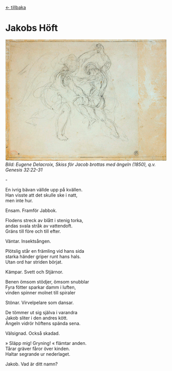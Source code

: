 [← tillbaka](README.md)  

# Jakobs Höft

![Jakob](jakob.jpg)  
_Bild: Eugene Delacroix, Skiss för Jacob brottas med ängeln (1850), q.v. Genesis 32:22-31_

\-

En ivrig bävan vällde upp på kvällen.  
Han visste att det skulle ske i natt,  
men inte hur.  

Ensam. Framför Jabbok.  

Flodens streck av blått i stenig torka,  
andas svala stråk av vattendoft.  
Gräns till före och till efter.  

Väntar. Insektsången.  

Plötslig står en främling vid hans sida  
starka händer griper runt hans hals.  
Utan ord har striden börjat.  

Kämpar. Svett och Stjärnor.  

Benen ömsom stödjer, ömsom snubblar  
Fyra fötter sparkar damm i luften,  
vinden spinner molnet till spiraler  

Stönar. Virvelpelare som dansar.  

De tömmer ut sig själva i varandra  
Jakob sliter i den andres kött.  
Ängeln vidrör höftens spända sena.  

Välsignad. Också skadad.  

» Släpp mig! Gryning! « flämtar anden.  
Tårar gräver fåror över kinden.  
Haltar segrande ur nederlaget.  

Jakob. Vad är ditt namn?  
